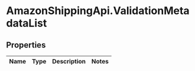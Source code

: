 # AmazonShippingApi.ValidationMetadataList

## Properties
Name | Type | Description | Notes
------------ | ------------- | ------------- | -------------


